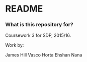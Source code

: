# README #

### What is this repository for? ###

Coursework 3 for SDP, 2015/16.

Work by:

James Hill
Vasco Horta
Ehshan
Nana